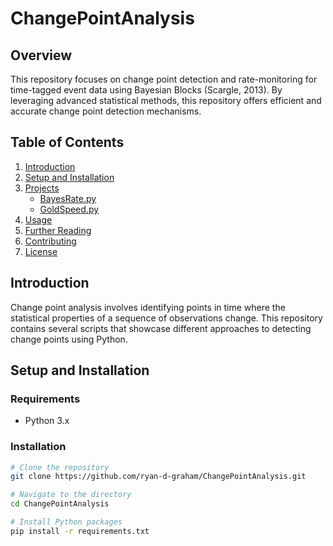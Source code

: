 # ChangePointAnalysis

## Overview
This repository focuses on change point detection and rate-monitoring for time-tagged event data using Bayesian Blocks (Scargle, 2013). By leveraging advanced statistical methods, this repository offers efficient and accurate change point detection mechanisms.

## Table of Contents
1. [Introduction](#introduction)
2. [Setup and Installation](#setup-and-installation)
3. [Projects](#projects)
   - [BayesRate.py](#bayesratepy)
   - [GoldSpeed.py](#goldspeedpy)
4. [Usage](#usage)
5. [Further Reading](#further-reading)
6. [Contributing](#contributing)
7. [License](#license)

## Introduction
Change point analysis involves identifying points in time where the statistical properties of a sequence of observations change. This repository contains several scripts that showcase different approaches to detecting change points using Python.

## Setup and Installation

### Requirements
- Python 3.x

### Installation
```sh
# Clone the repository
git clone https://github.com/ryan-d-graham/ChangePointAnalysis.git

# Navigate to the directory
cd ChangePointAnalysis

# Install Python packages
pip install -r requirements.txt